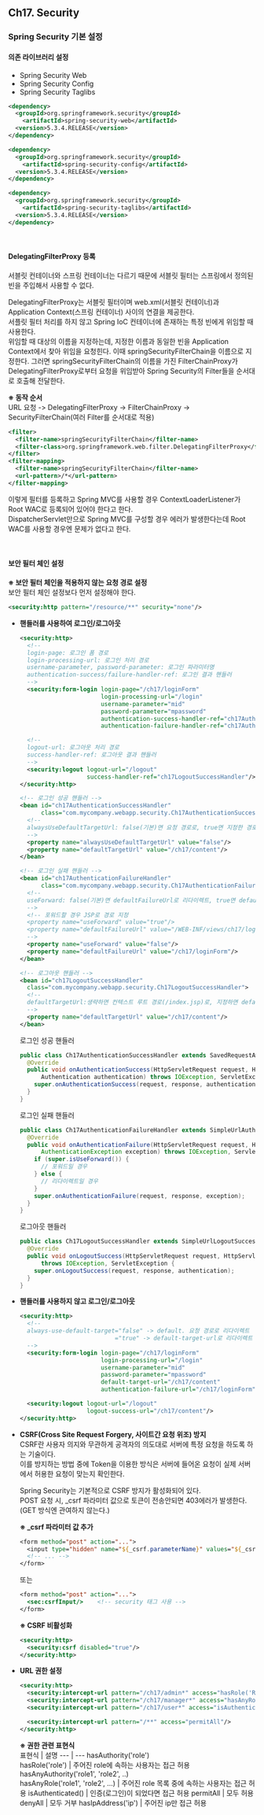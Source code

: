 ## Ch17. Security
### Spring Security 기본 설정
#### 의존 라이브러리 설정
- Spring Security Web
- Spring Security Config
- Spring Security Taglibs
```xml
<dependency>
  <groupId>org.springframework.security</groupId>
    <artifactId>spring-security-web</artifactId>
  <version>5.3.4.RELEASE</version>
</dependency>

<dependency>
  <groupId>org.springframework.security</groupId>
    <artifactId>spring-security-config</artifactId>
  <version>5.3.4.RELEASE</version>
</dependency>

<dependency>
  <groupId>org.springframework.security</groupId>
    <artifactId>spring-security-taglibs</artifactId>
  <version>5.3.4.RELEASE</version>
</dependency>
```

<br/>

#### DelegatingFilterProxy 등록
서블릿 컨테이너와 스프링 컨테이너는 다르기 때문에 서블릿 필터는 스프링에서 정의된 빈을 주입해서 사용할 수 없다.

DelegatingFilterProxy는 서블릿 필터이며 web.xml(서블릿 컨테이너)과 Application Context(스프링 컨테이너) 사이의 연결을 제공한다.  
서플릿 필터 처리를 하지 않고 Spring IoC 컨테이너에 존재하는 특정 빈에게 위임할 때 사용한다.  
위임할 때 대상의 이름을 지정하는데, 지정한 이름과 동일한 빈을 Application Context에서 찾아 위임을 요청힌다.
이때 springSecurityFilterChain을 이름으로 지정한다.
그러면 springSecurityFilterChain의 이름을 가진 FilterChainProxy가 DelegatingFilterProxy로부터 요청을 위임받아
Spring Security의 Filter들을 순서대로 호출해 전달한다.

**※ 동작 순서**  
URL 요청 -> DelegatingFilterProxy -> FilterChainProxy -> SecurityFilterChain(여러 Filter를 순서대로 적용)

```xml
<filter>
  <filter-name>springSecurityFilterChain</filter-name>
  <filter-class>org.springframework.web.filter.DelegatingFilterProxy</filter-class>
</filter>
<filter-mapping>
  <filter-name>springSecurityFilterChain</filter-name>
  <url-pattern>/*</url-pattern>
</filter-mapping>
```
이렇게 필터를 등록하고 Spring MVC를 사용할 경우 ContextLoaderListener가 Root WAC로 등록되어 있어야 한다고 한다.  
DispatcherServlet만으로 Spring MVC를 구성할 경우 에러가 발생한다는데 Root WAC를 사용할 경우엔 문제가 없다고 한다.

<br/>

#### 보안 필터 체인 설정
**※ 보안 필터 체인을 적용하지 않는 요청 경로 설정**  
보안 필터 체인 설정보다 먼저 설정해야 한다.
```xml
<security:http pattern="/resource/**" security="none"/>
```

- **핸들러를 사용하여 로그인/로그아웃**
  ```xml
  <security:http>
    <!--
    login-page: 로그인 폼 경로
    login-processing-url: 로그인 처리 경로
    username-parameter, password-parameter: 로그인 파라미터명
    authentication-success/failure-handler-ref: 로그인 결과 핸들러
    -->
    <security:form-login login-page="/ch17/loginForm"
                         login-processing-url="/login"
                         username-parameter="mid"
                         password-parameter="mpassword"
                         authentication-success-handler-ref="ch17AuthenticationSuccessHandler"
                         authentication-failure-handler-ref="ch17AuthenticationFailureHandler"/>			 

    <!--
    logout-url: 로그아웃 처리 경로
    success-handler-ref: 로그아웃 결과 핸들러
    -->
    <security:logout logout-url="/logout" 
                     success-handler-ref="ch17LogoutSuccessHandler"/>
  </security:http>

  <!-- 로그인 성공 핸들러 -->
  <bean id="ch17AuthenticationSuccessHandler" 
        class="com.mycompany.webapp.security.Ch17AuthenticationSuccessHandler">
    <!-- 
    alwaysUseDefaultTargetUrl: false(기본)면 요청 경로로, true면 지정한 경로로 리다이렉트
    -->
    <property name="alwaysUseDefaultTargetUrl" value="false"/>
    <property name="defaultTargetUrl" value="/ch17/content"/>
  </bean>

  <!-- 로그인 실패 핸들러 -->
  <bean id="ch17AuthenticationFailureHandler" 
        class="com.mycompany.webapp.security.Ch17AuthenticationFailureHandler">
    <!-- 
    useForward: false(기본)면 defaultFailureUrl로 리다이렉트, true면 defaultFailureUrl로 포워드
    -->
    <!-- 포워드할 경우 JSP로 경로 지정
    <property name="useForward" value="true"/>
    <property name="defaultFailureUrl" value="/WEB-INF/views/ch17/loginForm.jsp"/>
    -->
    <property name="useForward" value="false"/>
    <property name="defaultFailureUrl" value="/ch17/loginForm"/>
  </bean>

  <!-- 로그아웃 핸들러 -->
  <bean id="ch17LogoutSuccessHandler" 
    class="com.mycompany.webapp.security.Ch17LogoutSuccessHandler">
    <!-- 
    defaultTargetUrl:생략하면 컨텍스트 루트 경로(/index.jsp)로, 지정하면 defaultTargetUrl로 리다이렉트
    -->
    <property name="defaultTargetUrl" value="/ch17/content"/>
  </bean>
  ```

  로그인 성공 핸들러
  ```java
  public class Ch17AuthenticationSuccessHandler extends SavedRequestAwareAuthenticationSuccessHandler {
    @Override
    public void onAuthenticationSuccess(HttpServletRequest request, HttpServletResponse response,
        Authentication authentication) throws IOException, ServletException {
      super.onAuthenticationSuccess(request, response, authentication);
    }
  }
  ```

  로그인 실패 핸들러
  ```java
  public class Ch17AuthenticationFailureHandler extends SimpleUrlAuthenticationFailureHandler {
    @Override
    public void onAuthenticationFailure(HttpServletRequest request, HttpServletResponse response,
        AuthenticationException exception) throws IOException, ServletException {
      if (super.isUseForward()) {
        // 포워드일 경우
      } else {
        // 리다이렉트일 경우
      }
      super.onAuthenticationFailure(request, response, exception);
    }
  }
  ```

  로그아웃 핸들러
  ```java
  public class Ch17LogoutSuccessHandler extends SimpleUrlLogoutSuccessHandler {
    @Override
    public void onLogoutSuccess(HttpServletRequest request, HttpServletResponse response, Authentication authentication)
        throws IOException, ServletException {
      super.onLogoutSuccess(request, response, authentication);
    }
  }
  ```

- **핸들러를 사용하지 않고 로그인/로그아웃**  
  ```xml
  <security:http>
    <!--
    always-use-default-target="false" -> default. 요청 경로로 리다이렉트
                             ="true" -> default-target-url로 리다이렉트
    -->
    <security:form-login login-page="/ch17/loginForm"
                         login-processing-url="/login"	 
                         username-parameter="mid"
                         password-parameter="mpassword"
                         default-target-url="/ch17/content"
                         authentication-failure-url="/ch17/loginForm"/>

    <security:logout logout-url="/logout" 
                     logout-success-url="/ch17/content"/> 
  </security:http>
  ```

- **CSRF(Cross Site Request Forgery, 사이트간 요청 위조) 방지**  
  CSRF란 사용자 의지와 무관하게 공격자의 의도대로 서버에 특정 요청을 하도록 하는 기술이다.  
  이를 방지하는 방법 중에 Token을 이용한 방식은 서버에 들어온 요청이 실제 서버에서 허용한 요청이 맞는지 확인한다.
  
  Spring Security는 기본적으로 CSRF 방지가 활성화되어 있다.  
  POST 요청 시, _csrf 파라미터 값으로 토큰이 전송안되면 403에러가 발생한다.  
  (GET 방식엔 관여하지 않는다.)
  
  **※ _csrf 파라미터 값 추가**  
  ```jsp
  <form method="post" action="...">
    <input type="hidden" name="${_csrf.parameterName}" values="${_csrf.token}"/>
    <!-- ... -->
  </form>
  ```
  또는
  ```jsp
  <form method="post" action="...">
    <sec:csrfInput/>    <!-- security 태그 사용 -->
  </form>
  ```
  
  **※ CSRF 비활성화**
  ```xml
  <security:http>
    <security:csrf disabled="true"/>
  </security:http>
  ```

- **URL 권한 설정**
  ```xml
  <security:http>
    <security:intercept-url pattern="/ch17/admin*" access="hasRole('ROLE_ADMIN')"/>
    <security:intercept-url pattern="/ch17/manager*" access="hasAnyRole('ROLE_MANAGER')"/>
    <security:intercept-url pattern="/ch17/user*" access="isAuthenticated()"/>	

    <security:intercept-url pattern="/**" access="permitAll"/>
  </security:http>
  ```
  
  **※ 권한 관련 표현식**  
  표현식 | 설명
  --- | ---
  hasAuthority('role') <br/> hasRole('role') | 주어진 role에 속하는 사용자는 접근 허용
  hasAnyAuthority('role1', 'role2', ..) <br/> hasAnyRole('role1', 'role2', ...) | 주어진 role 목록 중에 속하는 사용자는 접근 허용
  isAuthenticated() | 인증(로그인)이 되었다면 접근 허용
  permitAll | 모두 허용
  denyAll | 모두 거부
  hasIpAddress('ip') | 주어진 ip만 접근 허용
